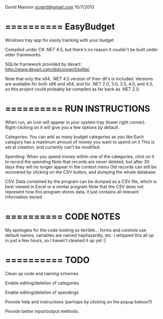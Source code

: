 David Maxson
scnerd@gmail.com
10/7/2013

==========
EasyBudget
==========

Windows tray app for easily tracking with your budget

Compiled under C# .NET 4.5, but there's no reason it couldn't be built under older frameworks.

SQLite framework provided by devart:
http://www.devart.com/dotconnect/sqlite/

Note that only the x64, .NET 4.5 version of their dll's is included. Versions are available for both x86 and x64, and for .NET 2.0, 3.0, 3.5, 4.0, and 4.5, so this project could probably be compiled as far back as .NET 2.0.

==========
RUN INSTRUCTIONS
==========

When run, an icon will appear in your system tray (lower right corner). Right-clicking on it will give you a few options by default.

Categories:
	You can add as many budget categories as you like
	Each category has a maximum amount of money you want to spend on it
	This is set at creation, and currently can't be modified.

Spending:
	When you spend money within one of the categories, click on it to record the spending
	Note that records are never deleted, but after 30 days they will no longer appear in the context menu
	Old records can still be recovered by clicking on the CSV button, and dumping the whole database
	
CSV:
	Data contained by the program can be dumped as a CSV file, which is best viewed in Excel or a similar program
	Note that the CSV does not represent how this program stores data, it just contains all relevant information stored
	
==========
CODE NOTES
==========

My apologies for the code looking so terrible... forms and controls use default names, variables are named haphazardly, etc. I whipped this all up in just a few hours, so I haven't cleaned it up yet :|

==========
TODO
==========

Clean up code and naming schemes

Enable editing/deletion of categories

Enable editing/deletion of spendings

Provide help and instructions (perhaps by clicking on the popup baloon?)

Provide better input/output methods.
